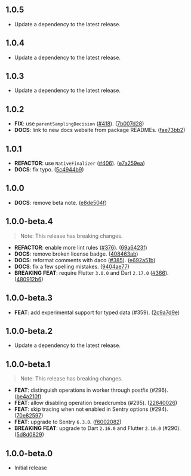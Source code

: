 ## 1.0.5

 - Update a dependency to the latest release.

## 1.0.4

 - Update a dependency to the latest release.

## 1.0.3

 - Update a dependency to the latest release.

## 1.0.2

 - **FIX**: use `parentSamplingDecision` ([#418](https://github.com/cbl-dart/cbl-dart/issues/418)). ([7b007d28](https://github.com/cbl-dart/cbl-dart/commit/7b007d2894c798d1e226a4957992b053edfb37ea))
 - **DOCS**: link to new docs website from package READMEs. ([fae73bb2](https://github.com/cbl-dart/cbl-dart/commit/fae73bb2983cde0347091225fa245d2b066be13a))

## 1.0.1

 - **REFACTOR**: use `NativeFinalizer` ([#406](https://github.com/cbl-dart/cbl-dart/issues/406)). ([e7a259ea](https://github.com/cbl-dart/cbl-dart/commit/e7a259ea5c18335f9efe98e415b04dab3d487917))
 - **DOCS**: fix typo. ([5c4944b9](https://github.com/cbl-dart/cbl-dart/commit/5c4944b9e675bbcbc0d108629d08a0730bdf62e5))

## 1.0.0

 - **DOCS**: remove beta note. ([e8de504f](https://github.com/cbl-dart/cbl-dart/commit/e8de504fe7022a6682c0552168acd42177df3eda))

## 1.0.0-beta.4

> Note: This release has breaking changes.

 - **REFACTOR**: enable more lint rules ([#376](https://github.com/cbl-dart/cbl-dart/issues/376)). ([69a6423f](https://github.com/cbl-dart/cbl-dart/commit/69a6423fd518ac11ff485ac8fea7608176c9b272))
 - **DOCS**: remove broken license badge. ([408463ab](https://github.com/cbl-dart/cbl-dart/commit/408463abfd64dc6dabecfbe7d6ce99c9f014df28))
 - **DOCS**: reformat comments with daco ([#385](https://github.com/cbl-dart/cbl-dart/issues/385)). ([e692a51b](https://github.com/cbl-dart/cbl-dart/commit/e692a51b2ae2f9d4a7d240175e5b3c22fb79c783))
 - **DOCS**: fix a few spelling mistakes. ([9404ae77](https://github.com/cbl-dart/cbl-dart/commit/9404ae77dc7bb83d4899aaabf813198ede0af7b7))
 - **BREAKING** **FEAT**: require Flutter `3.0.0` and Dart `2.17.0` ([#366](https://github.com/cbl-dart/cbl-dart/issues/366)). ([480912b6](https://github.com/cbl-dart/cbl-dart/commit/480912b617cb92cda7879d01ad4a0a3ea5b61abe))

## 1.0.0-beta.3

 - **FEAT**: add experimental support for typed data (#359). ([2c9a7d9e](https://github.com/cbl-dart/cbl-dart/commit/2c9a7d9ea94e50ad96354c785ce62d6a437b34bd))

## 1.0.0-beta.2

 - Update a dependency to the latest release.

## 1.0.0-beta.1

> Note: This release has breaking changes.

 - **FEAT**: distinguish operations in worker through postfix (#296). ([be4a210f](https://github.com/cbl-dart/cbl-dart/commit/be4a210f59f73a253e66f3272006164cc66adbc0))
 - **FEAT**: allow disabling operation breadcrumbs (#295). ([22840026](https://github.com/cbl-dart/cbl-dart/commit/22840026f59a6e1f469a819367a1d49a7fa51b50))
 - **FEAT**: skip tracing when not enabled in Sentry options (#294). ([70e82597](https://github.com/cbl-dart/cbl-dart/commit/70e82597f9d08d5a82f4417ddbd16bcd441e1991))
 - **FEAT**: upgrade to Sentry `6.3.0`. ([f6002082](https://github.com/cbl-dart/cbl-dart/commit/f6002082c569804622b11299f16e9d25800ad9ca))
 - **BREAKING** **FEAT**: upgrade to Dart `2.16.0` and Flutter `2.10.0` (#290). ([5d8d0829](https://github.com/cbl-dart/cbl-dart/commit/5d8d082967f8a13b47df788fda42bd0ef54d6def))

## 1.0.0-beta.0

 - Initial release

